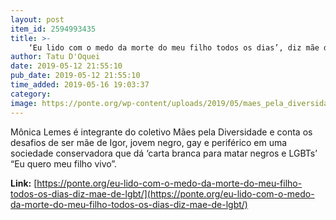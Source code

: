 ```yaml
---
layout: post
item_id: 2594993435
title: >-
    ‘Eu lido com o medo da morte do meu filho todos os dias’, diz mãe de LGBT
author: Tatu D'Oquei
date: 2019-05-12 21:55:10
pub_date: 2019-05-12 21:55:10
time_added: 2019-05-16 19:03:37
category: 
image: https://ponte.org/wp-content/uploads/2019/05/maes_pela_diversidade-2.jpg
---
```


Mônica Lemes é integrante do coletivo Mães pela Diversidade e conta os desafios de ser mãe de Igor, jovem negro, gay e periférico em uma sociedade conservadora que dá ‘carta branca para matar negros e LGBTs’ “Eu quero meu filho vivo”.

**Link:** [https://ponte.org/eu-lido-com-o-medo-da-morte-do-meu-filho-todos-os-dias-diz-mae-de-lgbt/](https://ponte.org/eu-lido-com-o-medo-da-morte-do-meu-filho-todos-os-dias-diz-mae-de-lgbt/)

